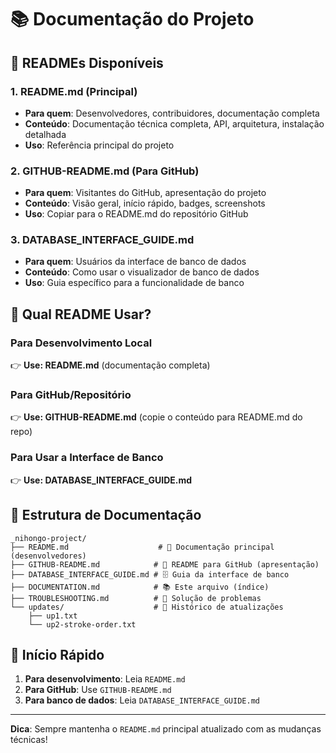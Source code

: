 # 📚 Documentação do Projeto

## 📖 READMEs Disponíveis

### 1. **README.md** (Principal)
- **Para quem**: Desenvolvedores, contribuidores, documentação completa
- **Conteúdo**: Documentação técnica completa, API, arquitetura, instalação detalhada
- **Uso**: Referência principal do projeto

### 2. **GITHUB-README.md** (Para GitHub)
- **Para quem**: Visitantes do GitHub, apresentação do projeto
- **Conteúdo**: Visão geral, início rápido, badges, screenshots
- **Uso**: Copiar para o README.md do repositório GitHub

### 3. **DATABASE_INTERFACE_GUIDE.md**
- **Para quem**: Usuários da interface de banco de dados
- **Conteúdo**: Como usar o visualizador de banco de dados
- **Uso**: Guia específico para a funcionalidade de banco

## 🎯 Qual README Usar?

### Para Desenvolvimento Local
👉 **Use: README.md** (documentação completa)

### Para GitHub/Repositório
👉 **Use: GITHUB-README.md** (copie o conteúdo para README.md do repo)

### Para Usar a Interface de Banco
👉 **Use: DATABASE_INTERFACE_GUIDE.md**

## 📁 Estrutura de Documentação

```
_nihongo-project/
├── README.md                    # 📖 Documentação principal (desenvolvedores)
├── GITHUB-README.md            # 🚀 README para GitHub (apresentação)
├── DATABASE_INTERFACE_GUIDE.md # 🗄️ Guia da interface de banco
├── DOCUMENTATION.md            # 📚 Este arquivo (índice)
├── TROUBLESHOOTING.md          # 🔧 Solução de problemas
└── updates/                    # 📝 Histórico de atualizações
    ├── up1.txt
    └── up2-stroke-order.txt
```

## 🚀 Início Rápido

1. **Para desenvolvimento**: Leia `README.md`
2. **Para GitHub**: Use `GITHUB-README.md`
3. **Para banco de dados**: Leia `DATABASE_INTERFACE_GUIDE.md`

---

**Dica**: Sempre mantenha o `README.md` principal atualizado com as mudanças técnicas!

